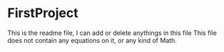 # FirstProject
This is the readme file, I can add or delete anythings in this file
This file does not contain any equations on it, or any kind of Math.

